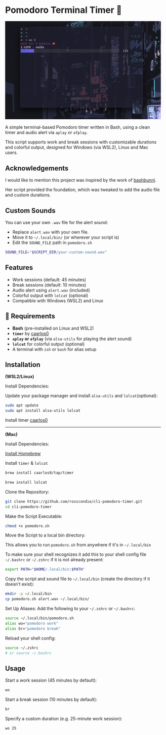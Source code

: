 # Pomodoro Terminal Timer 🍅

![Pomodoro Timer Screenshot](./images/pomodoro-screenshot.png)

A simple terminal-based Pomodoro timer written in Bash, using a clean timer and audio alert via `aplay` or `afplay`. 

This script supports work and break sessions with customizable durations and colorful output, designed for Windows (via WSL2), Linux and Mac users.

## Acknowledgements

I would like to mention this project was inspired by the work of [bashbunni](https://github.com/bashbunni).

Her script provided the foundation, which was tweaked to add the audio file and custom durations.

## Custom Sounds
You can use your own `.wav` file for the alert sound:
- Replace `alert.wav` with your own file.
- Move it to `~/.local/bin/` (or wherever your script is)
- Edit the `SOUND_FILE` path in `pomodoro.sh`
```bash
SOUND_FILE="$SCRIPT_DIR/your-custom-sound.wav"
```

## Features

- Work sessions (default: 45 minutes)
- Break sessions (default: 10 minutes)
- Audio alert using `alert.wav` (included)
- Colorful output with `lolcat` (optional)
- Compatible with Windows (WSL2) and Linux

## 🔧 Requirements

- **Bash** (pre-installed on Linux and WSL2)
- **`timer`** by [caarlos0](https://github.com/caarlos0/timer)
- **`aplay` or `afplay`** (via `alsa-utils` for playing the alert sound)
- **`lolcat`** for colorful output (optional)
- A terminal with `zsh` or `bash` for alias setup

## Installation

**(WSL2/Linux)** 

Install Dependencies:

Update your package manager and install `alsa-utils` and `lolcat`(optional):

```bash
sudo apt update
sudo apt install alsa-utils lolcat
```
Install timer [caarlos0](https://github.com/caarlos0/timer)

---

**(Mac)**

Install Dependencies:

[Install Homebrew](https://brew.sh/)

Install `timer` & `lolcat`
```bash
brew install caarlos0/tap/timer
```
```bash
brew install lolcat
```

Clone the Repository:

```bash
git clone https://github.com/rosscondie/cli-pomodoro-timer.git
cd cli-pomodoro-timer
```

Make the Script Executable:
```bash
chmod +x pomodoro.sh
```

Move the Script to a local bin directory:

This allows you to run `pomodoro.sh` from anywhere if it's in `~/.local/bin`

To make sure your shell recognizes it add this to your shell config file `~/.bashrc` or `~/.zshrc` if it is not already present:
```sh
export PATH="$HOME/.local/bin:$PATH"
```
Copy the script and sound file to `~/.local/bin` (create the directory if it doesn't exist):

```bash
mkdir -p ~/.local/bin 
cp pomodoro.sh alert.wav ~/.local/bin/
```
   
Set Up Aliases:
Add the following to your `~/.zshrc` or `~/.bashrc`:

```bash
source ~/.local/bin/pomodoro.sh
alias wo="pomodoro work"
alias br="pomodoro break"
```
Reload your shell config:
```bash
source ~/.zshrc 
# or source ~/.bashrc
```

## Usage

Start a work session (45 minutes by default):
```bash
wo
```

Start a break session (10 minutes by default):
```bash
br
```

Specify a custom duration (e.g. 25-minute work session):
```bash
wo 25
```
